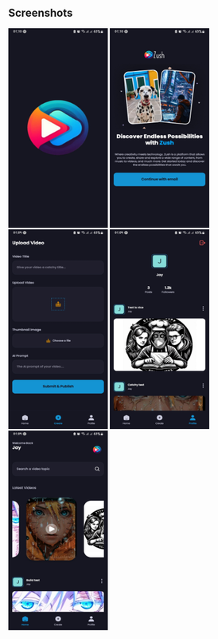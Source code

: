 ## Screenshots

<img src="./assets/images/screenshots/screen1.jpg" alt="Login Page" width="200" height="400" />
<img src="./assets/images/screenshots/screen2.jpg" alt="Login Page" width="200" height="400"/>
<img src="./assets/images/screenshots/screen3.jpg" alt="Login Page" width="200" height="400"/>
<img src="./assets/images/screenshots/screen4.jpg" alt="Login Page" width="200" height="400" />
<img src="./assets/images/screenshots/screen5.jpg" alt="Login Page" width="200" height="400"/>
